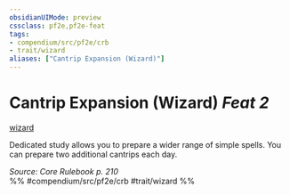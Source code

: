 ```yaml
---
obsidianUIMode: preview
cssclass: pf2e,pf2e-feat
tags:
- compendium/src/pf2e/crb
- trait/wizard
aliases: ["Cantrip Expansion (Wizard)"]
---
```

# Cantrip Expansion (Wizard)  *Feat 2*  
[wizard](../../Rules/traits/wizard.md)  


Dedicated study allows you to prepare a wider range of simple spells. You can prepare two additional cantrips each day.

*Source: Core Rulebook p. 210*  
%% #compendium/src/pf2e/crb #trait/wizard %%
